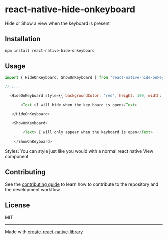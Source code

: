 # react-native-hide-onkeyboard

Hide or Show a view when the keyboard is present

## Installation

```sh
npm install react-native-hide-onkeyboard
```

## Usage

```js
import { HideOnKeyboard, ShowOnKeyboard } from "react-native-hide-onkeyboard";

// ...

  <HideOnKeyboard style={{ backgroundColor: 'red', height: 100, width: 100 }}>
       
       <Text >I will hide when the key board is open</Text>

   </HideOnKeyboard>

   <ShowOnKeyboard>
        
        <Text> I will only appear when the keyboard is open</Text>
        
    </ShowOnKeyboard>

```
Styles: You can style just like you would with a normal react native View component


## Contributing

See the [contributing guide](CONTRIBUTING.md) to learn how to contribute to the repository and the development workflow.

## License

MIT

---

Made with [create-react-native-library](https://github.com/callstack/react-native-builder-bob)
